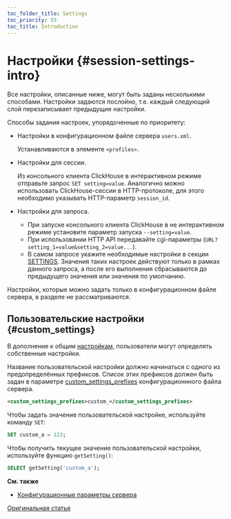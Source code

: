 ```yaml
---
toc_folder_title: Settings
toc_priority: 55
toc_title: Introduction
---
```


# Настройки {#session-settings-intro}

Все настройки, описанные ниже, могут быть заданы несколькими способами.
Настройки задаются послойно, т.е. каждый следующий слой перезаписывает предыдущие настройки.

Способы задания настроек, упорядоченные по приоритету:

-   Настройки в конфигурационном файле сервера `users.xml`.

    Устанавливаются в элементе `<profiles>`.

-   Настройки для сессии.

    Из консольного клиента ClickHouse в интерактивном режиме отправьте запрос `SET setting=value`.
    Аналогично можно использовать ClickHouse-сессии в HTTP-протоколе, для этого необходимо указывать HTTP-параметр `session_id`.

-   Настройки для запроса.

    -   При запуске консольного клиента ClickHouse в не интерактивном режиме установите параметр запуска `--setting=value`.
    -   При использовании HTTP API передавайте cgi-параметры (`URL?setting_1=value&setting_2=value...`).
    -   В самом запросе укажите необходимые настройки в секции [SETTINGS](../../sql-reference/statements/select/index.md#settings-in-select). Значения таких настроек действуют только в рамках данного запроса, а после его выполнения сбрасываются до предыдущего значения или значения по умолчанию. 

Настройки, которые можно задать только в конфигурационном файле сервера, в разделе не рассматриваются.

## Пользовательские настройки {#custom_settings}

В дополнение к общим [настройкам](../../operations/settings/settings.md), пользователи могут определять собственные настройки. 

Название пользовательской настройки должно начинаться с одного из предопределённых префиксов. Список этих префиксов должен быть задан в параметре [custom_settings_prefixes](../../operations/server-configuration-parameters/settings.md#custom_settings_prefixes) конфигурационнного файла сервера.

```xml
<custom_settings_prefixes>custom_</custom_settings_prefixes>
```

Чтобы задать значение пользовательской настройке, используйте команду `SET`:

```sql
SET custom_a = 123;
```

Чтобы получить текущее значение пользовательской настройки, используйте функцию `getSetting()`:

```sql
SELECT getSetting('custom_a');    
```

**См. также**

-   [Конфигурационные параметры сервера](../../operations/server-configuration-parameters/settings.md)

[Оригинальная статья](https://clickhouse.tech/docs/ru/operations/settings/) <!--hide-->
